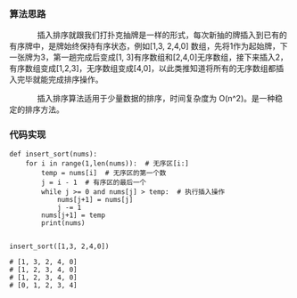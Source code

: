 <h3>算法思路</h3>

<p style="text-indent:50px;">插入排序就跟我们打扑克抽牌是一样的形式，每次新抽的牌插入到已有的有序牌中，是牌始终保持有序状态，例如[1,3, 2,4,0] 数组，先将1作为起始牌，下一张牌为3，第一趟完成后变成[1, 3]有序数组和[2,4,0]无序数组，接下来插入2，有序数组变成[1,2,3]，无序数组变成[4,0]，以此类推知道将所有的无序数组都插入完毕就能完成排序操作。</p>

<p style="text-indent:50px;">插入排序算法适用于少量数据的排序，时间复杂度为 O(n^2)。是一种稳定的排序方法。</p>

<h3 style="text-indent:0px;">代码实现</h3>

<pre class="has">
<code class="language-python">def insert_sort(nums):
    for i in range(1,len(nums)):  # 无序区[i:]
        temp = nums[i]  # 无序区的第一个数
        j = i - 1  # 有序区的最后一个
        while j &gt;= 0 and nums[j] &gt; temp:  # 执行插入操作
            nums[j+1] = nums[j] 
            j -= 1
        nums[j+1] = temp
        print(nums)


insert_sort([1,3, 2,4,0])

# [1, 3, 2, 4, 0]
# [1, 2, 3, 4, 0]
# [1, 2, 3, 4, 0]
# [0, 1, 2, 3, 4]</code></pre>

<p> </p>